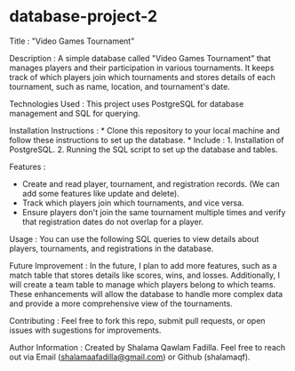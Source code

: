 # database-project-2

Title : "Video Games Tournament"

Description : A simple database called "Video Games Tournament" that manages players and their participation in various tournaments. It keeps track of which players join which tournaments and stores details of each tournament, such as name, location, and tournament's date.

Technologies Used : This project uses PostgreSQL for database management and SQL for querying.

Installation Instructions :
    * Clone this repository to your local machine and follow these instructions to set up the database.
    * Include :
        1. Installation of PostgreSQL.
        2. Running the SQL script to set up the database and tables.

Features : 
  * Create and read player, tournament, and registration records. (We can add some features like update and delete).
  * Track which players join which tournaments, and vice versa.
  * Ensure players don't join the same tournament multiple times and verify that registration dates do not overlap for a player.

Usage : You can use the following SQL queries to view details about players, tournaments, and registrations in the database.

Future Improvement : In the future, I plan to add more features, such as a match table that stores details like scores, wins, and losses. Additionally, I will create a team table to manage which players belong to which teams. These enhancements will allow the database to handle more complex data and provide a more comprehensive view of the tournaments.

Contributing : Feel free to fork this repo, submit pull requests, or open issues with sugestions for improvements.

Author Information : Created by Shalama Qawlam Fadilla. Feel free to reach out via Email (shalamaafadilla@gmail.com) or Github (shalamaqf).
